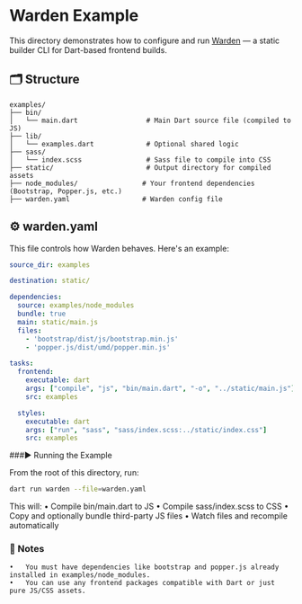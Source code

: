 # Warden Example

This directory demonstrates how to configure and run [Warden](https://pub.dev/packages/warden) — a static builder CLI for Dart-based frontend builds.

## 🗂️ Structure
```
examples/
├── bin/
│   └── main.dart                 # Main Dart source file (compiled to JS)
├── lib/
│   └── examples.dart             # Optional shared logic
├── sass/
│   └── index.scss                # Sass file to compile into CSS
├── static/                       # Output directory for compiled assets
├── node_modules/                # Your frontend dependencies (Bootstrap, Popper.js, etc.)
├── warden.yaml                  # Warden config file
```
## ⚙️ warden.yaml

This file controls how Warden behaves. Here's an example:

```yaml
source_dir: examples

destination: static/

dependencies:
  source: examples/node_modules
  bundle: true
  main: static/main.js
  files:
    - 'bootstrap/dist/js/bootstrap.min.js'
    - 'popper.js/dist/umd/popper.min.js'

tasks:
  frontend:
    executable: dart
    args: ["compile", "js", "bin/main.dart", "-o", "../static/main.js"]
    src: examples

  styles:
    executable: dart
    args: ["run", "sass", "sass/index.scss:../static/index.css"]
    src: examples
```

###▶️ Running the Example

From the root of this directory, run:
```bash
dart run warden --file=warden.yaml
```
This will:
	•	Compile bin/main.dart to JS
	•	Compile sass/index.scss to CSS
	•	Copy and optionally bundle third-party JS files
	•	Watch files and recompile automatically


### 📝 Notes
	•	You must have dependencies like bootstrap and popper.js already installed in examples/node_modules.
	•	You can use any frontend packages compatible with Dart or just pure JS/CSS assets.